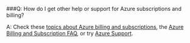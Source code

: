 
###Q: How do I get other help or support for Azure subscriptions and billing?

A: Check these [topics about Azure billing and subscriptions](https://azure.microsoft.com/en-us/documentation/articles/?tag=billing), 
the [Azure Billing and Subscription FAQ](https://azure.microsoft.com/en-us/documentation/articles/billing-subscription-faq/), 
or try [Azure Support](https://azure.microsoft.com/en-us/support/options/).
